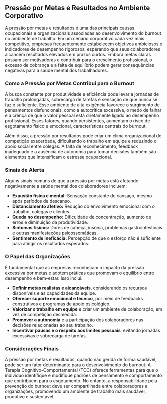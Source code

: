 ## Pressão por Metas e Resultados no Ambiente Corporativo

A pressão por metas e resultados é uma das principais causas ocupacionais e organizacionais associadas ao desenvolvimento do burnout no ambiente de trabalho. Em um cenário corporativo cada vez mais competitivo, empresas frequentemente estabelecem objetivos ambiciosos e indicadores de desempenho rigorosos, esperando que seus colaboradores alcancem resultados elevados em prazos curtos. Embora metas claras possam ser motivadoras e contribuir para o crescimento profissional, o excesso de cobrança e a falta de equilíbrio podem gerar consequências negativas para a saúde mental dos trabalhadores.

### Como a Pressão por Metas Contribui para o Burnout

A busca constante por produtividade e eficiência pode levar a jornadas de trabalho prolongadas, sobrecarga de tarefas e sensação de que nunca se faz o suficiente. Esse ambiente de alta exigência favorece o surgimento de pensamentos disfuncionais, como a autocrítica excessiva, o medo de falhar e a crença de que o valor pessoal está diretamente ligado ao desempenho profissional. Esses fatores, quando persistentes, aumentam o risco de esgotamento físico e emocional, características centrais do burnout.

Além disso, a pressão por resultados pode criar um clima organizacional de competição exacerbada, dificultando o trabalho em equipe e reduzindo o apoio social entre colegas. A falta de reconhecimento, feedback inadequado e a ausência de autonomia para tomar decisões também são elementos que intensificam o estresse ocupacional.

### Sinais de Alerta

Alguns sinais comuns de que a pressão por metas está afetando negativamente a saúde mental dos colaboradores incluem:

- **Exaustão física e mental:** Sensação constante de cansaço, mesmo após períodos de descanso.
- **Distanciamento afetivo:** Redução do envolvimento emocional com o trabalho, colegas e clientes.
- **Queda no desempenho:** Dificuldade de concentração, aumento de erros e diminuição da produtividade.
- **Sintomas físicos:** Dores de cabeça, insônia, problemas gastrointestinais e outras manifestações psicossomáticas.
- **Sentimento de ineficácia:** Percepção de que o esforço não é suficiente para atingir os resultados esperados.

### O Papel das Organizações

É fundamental que as empresas reconheçam o impacto da pressão excessiva por metas e adotem práticas que promovam o equilíbrio entre desempenho e bem-estar. Isso inclui:

- **Definir metas realistas e alcançáveis**, considerando os recursos disponíveis e as capacidades da equipe.
- **Oferecer suporte emocional e técnico**, por meio de feedbacks construtivos e programas de apoio psicológico.
- **Valorizar o trabalho em equipe** e criar um ambiente de colaboração, em vez de competição desmedida.
- **Promover a autonomia** e a participação dos colaboradores nas decisões relacionadas ao seu trabalho.
- **Incentivar pausas e o respeito aos limites pessoais**, evitando jornadas excessivas e sobrecarga de tarefas.

### Considerações Finais

A pressão por metas e resultados, quando não gerida de forma saudável, pode ser um fator determinante para o desenvolvimento do burnout. A Terapia Cognitivo-Comportamental (TCC) oferece ferramentas para que o indivíduo identifique e modifique padrões de pensamento e comportamento que contribuem para o esgotamento. No entanto, a responsabilidade pela prevenção do burnout deve ser compartilhada entre colaboradores e organizações, promovendo um ambiente de trabalho mais saudável, produtivo e sustentável.